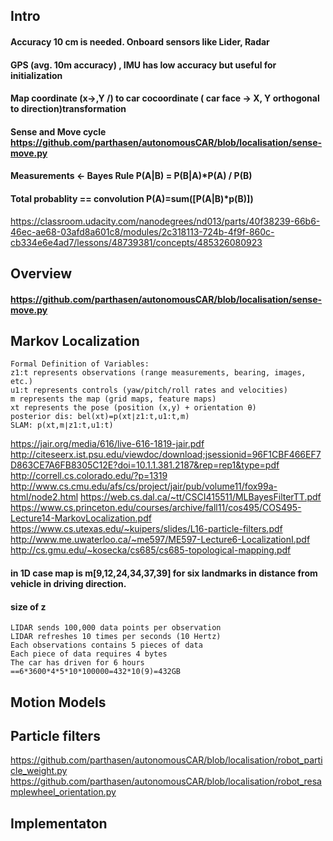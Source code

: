 ## Intro
#### Accuracy 10 cm is needed. Onboard sensors like Lider, Radar
#### GPS (avg. 10m accuracy) , IMU has low accuracy but useful for initialization
#### Map coordinate (x->,Y \/) to car cocoordinate ( car face -> X, Y orthogonal to direction)transformation
#### Sense and Move cycle https://github.com/parthasen/autonomousCAR/blob/localisation/sense-move.py
#### Measurements <- Bayes Rule P(A|B) = P(B|A)*P(A) / P(B)
#### Total probablity == convolution P(A)=sum([P(A|B)*p(B)])
https://classroom.udacity.com/nanodegrees/nd013/parts/40f38239-66b6-46ec-ae68-03afd8a601c8/modules/2c318113-724b-4f9f-860c-cb334e6e4ad7/lessons/48739381/concepts/485326080923
## Overview
#### https://github.com/parthasen/autonomousCAR/blob/localisation/sense-move.py
## Markov Localization
    Formal Definition of Variables:
    z1:t represents observations (range measurements, bearing, images, etc.)
    u1:t represents controls (yaw/pitch/roll rates and velocities)
    m represents the map (grid maps, feature maps)
    xt represents the pose (position (x,y) + orientation θ)
    posterior dis: bel(xt)=p(xt∣z1:t,u1:t,m)
    SLAM: p(xt,m∣z1:t,u1:t)
    
https://jair.org/media/616/live-616-1819-jair.pdf
http://citeseerx.ist.psu.edu/viewdoc/download;jsessionid=96F1CBF466EF7D863CE7A6FB8305C12E?doi=10.1.1.381.2187&rep=rep1&type=pdf
http://correll.cs.colorado.edu/?p=1319
http://www.cs.cmu.edu/afs/cs/project/jair/pub/volume11/fox99a-html/node2.html
https://web.cs.dal.ca/~tt/CSCI415511/MLBayesFilterTT.pdf
https://www.cs.princeton.edu/courses/archive/fall11/cos495/COS495-Lecture14-MarkovLocalization.pdf
https://www.cs.utexas.edu/~kuipers/slides/L16-particle-filters.pdf
http://www.me.uwaterloo.ca/~me597/ME597-Lecture6-LocalizationI.pdf
http://cs.gmu.edu/~kosecka/cs685/cs685-topological-mapping.pdf

#### in 1D case map is m[9,12,24,34,37,39] for six landmarks in distance from vehicle in driving direction.
#### size of z
    LIDAR sends 100,000 data points per observation
    LIDAR refreshes 10 times per seconds (10 Hertz)
    Each observations contains 5 pieces of data
    Each piece of data requires 4 bytes
    The car has driven for 6 hours
    ==6*3600*4*5*10*100000=432*10(9)=432GB
    

## Motion Models

## Particle filters
https://github.com/parthasen/autonomousCAR/blob/localisation/robot_particle_weight.py
https://github.com/parthasen/autonomousCAR/blob/localisation/robot_resamplewheel_orientation.py
## Implementaton
